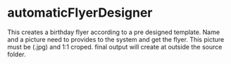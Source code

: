 # automaticFlyerDesigner
This creates a birthday flyer according to a pre designed template.
Name and a picture need to provides to the system and get the flyer.
This picture must be (.jpg) and 1:1 croped.
final output will create at outside the source folder.
